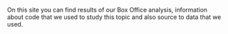 On this site you can find results of our Box Office analysis, information about code that we used to study this topic and also source to data that we used.
